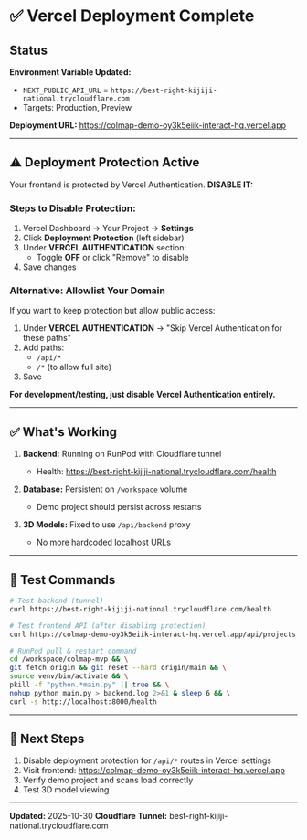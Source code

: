 # ✅ Vercel Deployment Complete

## Status

**Environment Variable Updated:**
- `NEXT_PUBLIC_API_URL` = `https://best-right-kijiji-national.trycloudflare.com`
- Targets: Production, Preview

**Deployment URL:** https://colmap-demo-oy3k5eiik-interact-hq.vercel.app

---

## ⚠️ Deployment Protection Active

Your frontend is protected by Vercel Authentication. **DISABLE IT:**

### Steps to Disable Protection:

1. Vercel Dashboard → Your Project → **Settings**
2. Click **Deployment Protection** (left sidebar)
3. Under **VERCEL AUTHENTICATION** section:
   - Toggle **OFF** or click "Remove" to disable
4. Save changes

### Alternative: Allowlist Your Domain

If you want to keep protection but allow public access:

1. Under **VERCEL AUTHENTICATION** → "Skip Vercel Authentication for these paths"
2. Add paths:
   - `/api/*`
   - `/*` (to allow full site)
3. Save

**For development/testing, just disable Vercel Authentication entirely.**

---

## ✅ What's Working

1. **Backend:** Running on RunPod with Cloudflare tunnel
   - Health: https://best-right-kijiji-national.trycloudflare.com/health
   
2. **Database:** Persistent on `/workspace` volume
   - Demo project should persist across restarts

3. **3D Models:** Fixed to use `/api/backend` proxy
   - No more hardcoded localhost URLs

---

## 🧪 Test Commands

```bash
# Test backend (tunnel)
curl https://best-right-kijiji-national.trycloudflare.com/health

# Test frontend API (after disabling protection)
curl https://colmap-demo-oy3k5eiik-interact-hq.vercel.app/api/projects

# RunPod pull & restart command
cd /workspace/colmap-mvp && \
git fetch origin && git reset --hard origin/main && \
source venv/bin/activate && \
pkill -f "python.*main.py" || true && \
nohup python main.py > backend.log 2>&1 & sleep 6 && \
curl -s http://localhost:8000/health
```

---

## 🎯 Next Steps

1. Disable deployment protection for `/api/*` routes in Vercel settings
2. Visit frontend: https://colmap-demo-oy3k5eiik-interact-hq.vercel.app
3. Verify demo project and scans load correctly
4. Test 3D model viewing

---

**Updated:** 2025-10-30
**Cloudflare Tunnel:** best-right-kijiji-national.trycloudflare.com


